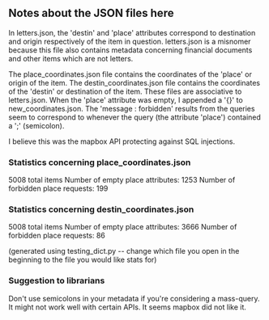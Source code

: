 
## Notes about the JSON files here

In letters.json, the 'destin' and 'place' attributes correspond to destination and origin respectively of the item in question. letters.json is a misnomer because this file also contains metadata concerning financial documents and other items which are not letters.

The place_coordinates.json file contains the coordinates of the 'place' or origin of the item. The destin_coordinates.json file contains the coordinates of the 'destin' or destination of the item. These files are associative to letters.json. When the 'place' attribute was empty, I appended a '{}' to new_coordinates.json. The 'message : forbidden' results from the queries seem to correspond to whenever the query (the attribute 'place') contained a ';' (semicolon).

I believe this was the mapbox API protecting against SQL injections.

### Statistics concerning place_coordinates.json
5008 total items
Number of empty place attributes: 1253
Number of forbidden place requests: 199


### Statistics concerning destin_coordinates.json
5008 total items
Number of empty place attributes: 3666
Number of forbidden place requests: 86

(generated using testing_dict.py -- change which file you open in the beginning to the file you would like stats for)

### Suggestion to librarians
Don't use semicolons in your metadata if you're considering a mass-query. It might not work well with certain APIs. It seems mapbox did not like it.
